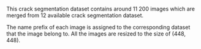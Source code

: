 This crack segmentation dataset contains around 11 200 images which are merged from 12 available crack segmentation dataset.

The name prefix of each image is assigned to the corresponding dataset that the image belong to. All the images are resized to the size of (448, 448).
